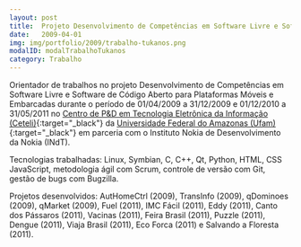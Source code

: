 ```yaml
---
layout: post
title:  Projeto Desenvolvimento de Competências em Software Livre e Software de Código Aberto para Plataformas Móveis e Embarcadas 
date:   2009-04-01
img: img/portfolio/2009/trabalho-tukanos.png
modalID: modalTrabalhoTukanos
category: Trabalho
---
```

Orientador de trabalhos no projeto Desenvolvimento de Competências em Software Livre e Software de Código Aberto para Plataformas Móveis e Embarcadas durante o período de 01/04/2009 a 31/12/2009 e 01/12/2010 a 31/05/2011 no [Centro de P&D em Tecnologia Eletrônica da Informação (Ceteli)][ceteli]{:target="_black"} da [Universidade Federal do Amazonas (Ufam)][ufam]{:target="_black"} em parceria com o Instituto Nokia de Desenvolvimento da Nokia (INdT).

Tecnologias trabalhadas: Linux, Symbian, C, C++, Qt, Python, HTML, CSS JavaScript, metodologia ágil com Scrum, controle de versão com Git, gestão de bugs com Bugzilla.

Projetos desenvolvidos: AutHomeCtrl (2009), TransInfo (2009), qDominoes (2009), qMarket (2009), Fuel (2011), IMC Fácil (2011), Eddy (2011), Canto dos Pássaros (2011), Vacinas (2011), Feira Brasil (2011), Puzzle (2011), Dengue (2011), Viaja Brasil (2011), Eco Forca (2011) e Salvando a Floresta (2011).

[ceteli]: http://www.ceteli.ufam.edu.br/
[ufam]: https://ufam.edu.br/